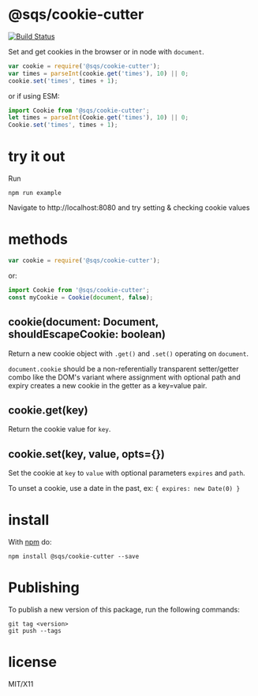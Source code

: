 # @sqs/cookie-cutter

[![Build Status](https://delivery.squarespace.net/api/badges/sqsp/cookie-cutter/status.svg)](https://delivery.squarespace.net/sqsp/cookie-cutter)


Set and get cookies in the browser or in node with `document`.

````javascript
var cookie = require('@sqs/cookie-cutter');
var times = parseInt(cookie.get('times'), 10) || 0;
cookie.set('times', times + 1);
````

or if using ESM:
```typescript
import Cookie from '@sqs/cookie-cutter';
let times = parseInt(Cookie.get('times'), 10) || 0;
Cookie.set('times', times + 1);
```

try it out
==========
Run

    npm run example

Navigate to http://localhost:8080 and try setting & checking cookie values

methods
=======

````javascript
var cookie = require('@sqs/cookie-cutter');
````

or:
```typescript
import Cookie from '@sqs/cookie-cutter';
const myCookie = Cookie(document, false);
```

cookie(document: Document, shouldEscapeCookie: boolean)
----------------

Return a new cookie object with `.get()` and `.set()` operating on `document`.

`document.cookie` should be a non-referentially transparent setter/getter combo
like the DOM's variant where assignment with optional path and expiry creates a
new cookie in the getter as a key=value pair.

cookie.get(key)
---------------

Return the cookie value for `key`.

cookie.set(key, value, opts={})
-------------------------------

Set the cookie at `key` to `value` with optional parameters `expires` and `path`.

To unset a cookie, use a date in the past, ex: ```{ expires: new Date(0) }```


install
=======

With [npm](http://npmjs.org) do:

    npm install @sqs/cookie-cutter --save

Publishing
=======

To publish a new version of this package, run the following commands:

    git tag <version>
    git push --tags

license
=======

MIT/X11
